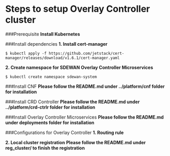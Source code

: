 # Steps to setup Overlay Controller cluster

###Prerequisite
**Install Kubernetes**

###Install dependencies
**1. Install cert-manager**

`$ kubectl apply -f https://github.com/jetstack/cert-manager/releases/download/v1.6.1/cert-manager.yaml`

**2. Create namespace for SDEWAN Overlay Controller Microservices**

`$ kubectl create namespace sdewan-system`

###Install CNF
**Please follow the README.md under ../platform/cnf folder for installation**

###Install CRD Controller
**Please follow the README.md under ../platform/crd-ctrlr folder for installation**

###Install Overlay Controller Microservices
**Please follow the README.md under deployments folder for installation**

###Configurations for Overlay Controller
**1. Routing rule**

**2. Local cluster registration**
**Please follow the README.md under reg_cluster/ to finish the registration**
